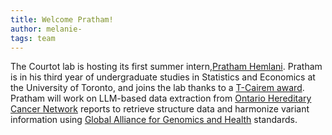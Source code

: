 ```yaml
---
title: Welcome Pratham!
author: melanie-
tags: team
---
```


The Courtot lab is hosting its first summer intern,[Pratham Hemlani](/members/pratham_hemlani.html).
Pratham is in his third year of undergraduate studies in Statistics and Economics at the University of Toronto, and joins the lab thanks to a <a href='https://tcairem.utoronto.ca/news/t-cairem-announces-2024-cohort-summer-research-students'>T-Cairem award</a>. 
Pratham will work on LLM-based data extraction from <a href="https://ohcrn.ca/"> Ontario Hereditary Cancer Network</a> reports to retrieve structure data and harmonize variant information using <a href="https://www.ga4gh.org/"> Global Alliance for Genomics and Health</a> standards.